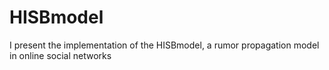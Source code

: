 # HISBmodel
I present the implementation of the HISBmodel, a rumor propagation model in online social networks

